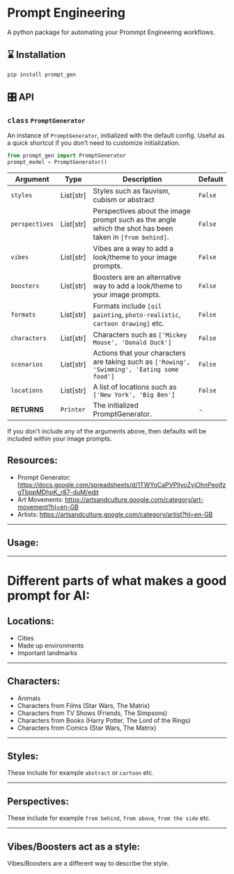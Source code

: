 # Prompt Engineering

A python package for automating your Prommpt Engineering workflows.

## ⌛️ Installation

```bash
pip install prompt_gen
```

## 🎛 API

### <kbd>class</kbd> `PromptGenerator`

An instance of `PromptGenerator`, initialized with the default config. Useful as a quick
shortcut if you don't need to customize initialization.

```python
from prompt_gen import PromptGenerator
prompt_model = PromptGenerator()
```

| Argument       | Type      | Description                                                                                             | Default |
| -------------- | --------- | ------------------------------------------------------------------------------------------------------- | ------- |
| `styles`       | List[str] | Styles such as fauvism, cubism or abstract                                                              | `False` |
| `perspectives` | List[str] | Perspectives about the image prompt such as the angle which the shot has been taken in `[from behind]`. | `False` |
| `vibes`        | List[str] | Vibes are a way to add a look/theme to your image prompts.                                              | `False` |
| `boosters`     | List[str] | Boosters are an alternative way to add a look/theme to your image prompts.                              | `False` |
| `formats`      | List[str] | Formats include `[oil painting`, `photo-realistic`, `cartoon drawing]` etc.                             | `False` |
| `characters`   | List[str] | Characters such as `['Mickey Mouse', 'Donald Duck']`                                                    | `False` |
| `scenarios`    | List[str] | Actions that your characters are taking such as `['Rowing', 'Swimming', 'Eating some food']`            | `False` |
| `locations`    | List[str] | A list of locations such as `['New York', 'Big Ben']`                                                   | `False` |
| **RETURNS**    | `Printer` | The initialized PromptGenerator.                                                                        | -       |

If you don't include any of the arguments above, then defaults will be included within your image prompts.

## Resources:

- Prompt Generator: https://docs.google.com/spreadsheets/d/1TWYoCaPVPllyoZyjOhnPeojfzgTbppMDhpK_r87-duM/edit
- Art Movements: https://artsandculture.google.com/category/art-movement?hl=en-GB
- Artists: https://artsandculture.google.com/category/artist?hl=en-GB

---

## Usage:

---

# Different parts of what makes a good prompt for AI:

## Locations:

- Cities
- Made up environments
- Important landmarks

---

## Characters:

- Animals
- Characters from Films (Star Wars, The Matrix)
- Characters from TV Shows (Friends, The Simpsons)
- Characters from Books (Harry Potter, The Lord of the Rings)
- Characters from Comics (Star Wars, The Matrix)

---

## Styles:

These include for example `abstract` or `cartoon` etc.

---

## Perspectives:

These include for example `from behind`, `from above`, `from the side` etc.

---

## Vibes/Boosters act as a style:

Vibes/Boosters are a different way to describe the style.
